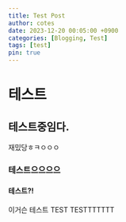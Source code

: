```yaml
---
title: Test Post
author: cotes
date: 2023-12-20 00:05:00 +0900
categories: [Blogging, Test]
tags: [test]
pin: true
---
```



# 테스트

## 테스트중임다.

재밌당ㅎㅋㅇㅇㅇ


### 테스트으으으으

#### 테스트?!

이거슨 테스트
TEST
TESTTTTTTT